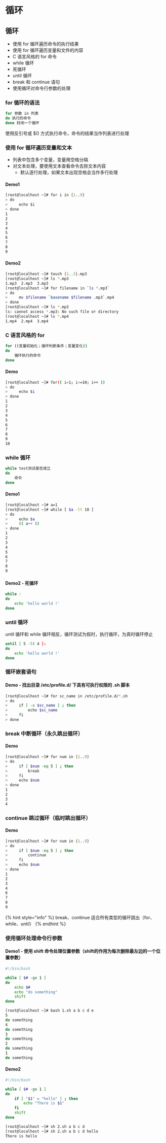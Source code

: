 # 循环

## 循环

* 使用 for 循环遍历命令的执行结果
* 使用 for 循环遍历变量和文件的内容
* C 语言风格的 for 命令
* while 循环
* 死循环
* until 循环
* break 和 continue 语句
* 使用循环对命令行参数的处理



### for 循环的语法

```bash
for 参数 in 列表
do 执行的命令
done 封闭一个循环
```

使用反引号或 $() 方式执行命令，命令的结果当作列表进行处理



### 使用 for 循环遍历变量和文本

* 列表中包含多个变量，变量用空格分隔
* 对文本处理，要使用文本查看命令去除文本内容
  * 默认逐行处理，如果文本出现空格会当作多行处理

#### Demo1

```bash
[root@localhost ~]# for i in {1..9}
> do
>     echo $i
> done
1
2
3
4
5
6
7
8
9
```

#### Demo2

```bash
[root@localhost ~]# touch {1..3}.mp3
[root@localhost ~]# ls *.mp3
1.mp3  2.mp3  3.mp3
[root@localhost ~]# for filename in `ls *.mp3`
> do
>     mv $filename `basename $filename .mp3`.mp4
> done
[root@localhost ~]# ls *.mp3
ls: cannot access *.mp3: No such file or directory
[root@localhost ~]# ls *.mp4
1.mp4  2.mp4  3.mp4
```



### C 语言风格的 for

```bash
for ((变量初始化；循环判断条件；变量变化))
do
    循环执行的命令
done
```

#### Demo

```bash
[root@localhost ~]# for(( i=1; i<=10; i++ ))
> do
>     echo $i
> done
1
2
3
4
5
6
7
8
9
10
```





### while 循环

```bash
while test测试是否成立
do
    命令
done
```

#### Demo1

```bash
[root@localhost ~]# a=1
[root@localhost ~]# while [ $a -lt 10 ]
> do
>     echo $a
>     (( a++ ))
> done
1
2
3
4
5
6
7
8
9
```

#### Demo2 - 死循环

```bash
while :
do
    echo 'hello world !'
done
```



### until 循环

until 循环和 while 循环相反，循环测试为假时，执行循环，为真时循环停止

```bash
until [ 5 -lt 4 ]:
do
    echo 'hello world !'
done
```



### 循环嵌套语句

#### Demo - 找出目录 /etc/profile.d/ 下具有可执行权限的 .sh 脚本

```bash
[root@localhost ~]# for sc_name in /etc/profile.d/*.sh
> do
>     if [ -x $sc_name ] ; then
>         echo $sc_name
>     fi
> done
```



### break 中断循环（永久跳出循环）

#### Demo

```bash
[root@localhost ~]# for num in {1..9}
> do
>     if [ $num -eq 5 ] ; then
>         break
>     fi
>     echo $num
> done
1
2
3
4
```



### continue 跳过循环（临时跳出循环）

#### Demo

```bash
[root@localhost ~]# for num in {1..9}
> do
>     if [ $num -eq 5 ] ; then
>         continue
>     fi
>     echo $num
> done
1
2
3
4
6
7
8
9
```



{% hint style="info" %}
break、continue 适合所有类型的循环跳出（for、while、until）
{% endhint %}



### 使用循环处理命令行参数

#### Demo1 -  使用 shift 命令处理位置参数（shift的作用为每次删除最左边的一个位置参数）

```bash
#!/bin/bash

while [ $# -ge 1 ]
do
    echo $#
    echo "do something"
    shift
done
```

```bash
[root@localhost ~]# bash 1.sh a b c d e
5
do something
4
do something
3
do something
2
do something
1
do something
```

#### Demo2

```bash
#!/bin/bash

while [ $# -ge 1 ]
do
    if [ "$1" = "hello" ] ; then
        echo "There is $1"
    fi
    shift
done
```

```bash
[root@localhost ~]# sh 2.sh a b c d
[root@localhost ~]# sh 2.sh a b c d hello
There is hello
```
